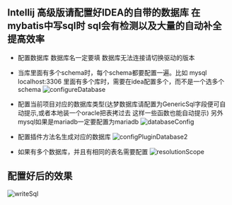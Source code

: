 ## Intellij 高级版请配置好IDEA的自带的数据库 在mybatis中写sql时 sql会有检测以及大量的自动补全 提高效率

- 配置数据库  数据库名一定要填  数据库无法连接请切换驱动的版本
- 当库里面有多个schema时，每个schema都要配置一遍。比如 mysql localhost:3306 里面有多个库时，需要在idea配置多个，而不是一个选多个schema 
![configureDatabase](https://cdn.jsdelivr.net/gh/gejun123456/MyBatisCodeHelper-Pro@master/screenshots/configureDatabase.png)

- 配置当前项目对应的数据库类型(达梦数据库请配置为GenericSql字段便可自动提示,或者本地装一个oracle把表拷过去 这样一些函数也能自动提示) 另外mysql如果是mariadb一定要配置为mariadb
![databaseConfig](https://cdn.jsdelivr.net/gh/gejun123456/MyBatisCodeHelper-Pro@master/screenshots/configDatabase.png)

- 配置插件方法名生成对应的数据库
![configPluginDatabase2](https://cdn.jsdelivr.net/gh/gejun123456/MyBatisCodeHelper-Pro@master/screenshots/configPluginDatabase2.png)

- 如果有多个数据库，并且有相同的表名需要配置
![resolutionScope](https://cdn.jsdelivr.net/gh/gejun123456/MyBatisCodeHelper-Pro@master/screenshots/resolutionScope.png)


## 配置好后的效果

![writeSql](https://cdn.jsdelivr.net/gh/gejun123456/MyBatisCodeHelper-Pro@master/screenshots/writeSql.gif)
